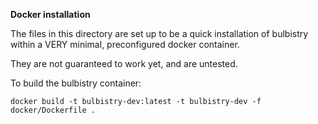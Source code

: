 **Docker installation**

The files in this directory are set up to be a quick installation of bulbistry within a VERY minimal, preconfigured docker container. 

They are not guaranteed to work yet, and are untested.

To build the bulbistry container:
   
    docker build -t bulbistry-dev:latest -t bulbistry-dev -f docker/Dockerfile .
